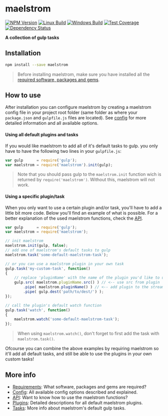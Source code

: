# maelstrom

  [![NPM Version][npm-img]][npm-url]
  [![Linux Build][travis-img]][travis-url]
  [![Windows Build][appveyor-img]][appveyor-url]
  [![Test Coverage][coveralls-img]][coveralls-url]
  [![Dependency Status][david-img]][david-url]

[npm-img]: https://badge.fury.io/js/maelstrom.svg
[npm-url]: https://www.npmjs.com/package/maelstrom
[travis-img]: https://img.shields.io/travis/roeldev/maelstrom/master.svg?label=linux
[travis-url]: https://travis-ci.org/roeldev/maelstrom
[appveyor-img]: https://img.shields.io/appveyor/ci/roeldev/maelstrom/master.svg?label=windows
[appveyor-url]: https://ci.appveyor.com/project/roeldev/maelstrom
[coveralls-img]: https://img.shields.io/coveralls/roeldev/maelstrom/master.svg
[coveralls-url]: https://coveralls.io/r/roeldev/maelstrom?branch=master
[david-img]: https://david-dm.org/roeldev/maelstrom.svg
[david-url]: https://david-dm.org/roeldev/maelstrom

**A collection of gulp tasks**

## Installation
```sh
npm install --save maelstrom
```
> Before installing maelstrom, make sure you have installed all the [required software, packages and gems][docs-requirements].


## How to use
After installation you can configure maelstrom by creating a maelstrom config file in your project root folder (same folder as where your `package.json` and `gulpfile.js` files are located). See [config][docs-config] for more detailed information and all available options.

#### Using all default plugins and tasks
If you would like maelstrom to add all of it's default tasks to gulp. you only have to have the following two lines in your `gulpfile.js`:

```js
var gulp      = require('gulp');
var maelstrom = require('maelstrom').init(gulp);
```
> Note that you should pass gulp to the `maelstrom.init` function wich is returned by `require('maelstrom')`. Without this, maelstrom will not work.

#### Using a specific plugin/task
When you only want to use a certain plugin and/or task, you'll have to add a little bit more code. Below you'll find an example of what is possible. For a better explanation of the used maelstrom functions, check the [API][docs-api].

```js
var gulp      = require('gulp');
var maelstrom = require('maelstrom');

// init maelstrom
maelstrom.init(gulp, false);
// add one of maelstrom's default tasks to gulp
maelstrom.task('some-default-maelstrom-task');

// or you can use a maelstrom plugin in your own task
gulp.task('my-custom-task', function()
{
    // replace 'pluginName' with the name of the plugin you'd like to use
    gulp.src( maelstrom.pluginName.src() ) // <-- use src from plugin
        .pipe( maelstrom.pluginName() ) // <-- add plugin to the stream
        .pipe( gulp.dest('path/to/dest/') );
});

// call the plugin's default watch function
gulp.task('watch', function()
{
    maelstrom.watch('some-default-maelstrom-task');
});
```
> When using `maelstrom.watch()`, don't forget to first add the task with `maelstrom.task()`.

Ofcourse you can combine the above examples by requiring maelstrom so it'll add all default tasks, and still be able to use the plugins in your own custom tasks!

## More info
- [Requirements][docs-requirements]: What software, packages and gems are required?
- [Config][docs-config]: All available config options described and explained.
- [API][docs-api]: Want to know how to use the maelstrom functions?
- [Plugins][docs-plugins]: Detailed descriptions for all default maelstrom plugins.
- [Tasks][docs-tasks]: More info about maelstrom's default gulp tasks.

[docs-requirements]: docs/requirements.md
[docs-config]: docs/config.md
[docs-api]: docs/api.md
[docs-plugins]: docs/plugins.md
[docs-tasks]: docs/tasks.md
